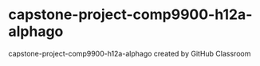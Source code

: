 # capstone-project-comp9900-h12a-alphago
capstone-project-comp9900-h12a-alphago created by GitHub Classroom

